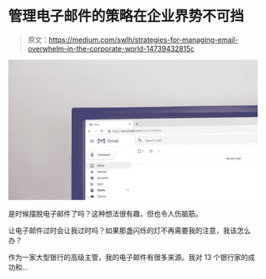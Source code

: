 # 管理电子邮件的策略在企业界势不可挡

> 原文：<https://medium.com/swlh/strategies-for-managing-email-overwhelm-in-the-corporate-world-14739432815c>

![](img/bba6f49a0ef06ee2f6870a0b94eb8a4a.png)

是时候摆脱电子邮件了吗？这种想法很有趣，但也令人伤脑筋。

让电子邮件过时会让我过时吗？如果那盏闪烁的灯不再需要我的注意，我该怎么办？

作为一家大型银行的高级主管，我的电子邮件有很多来源。我对 13 个银行家的成功和…